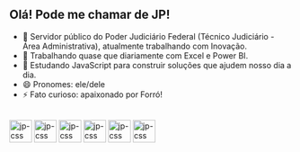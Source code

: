 ## Olá! Pode me chamar de JP!

- 🔭 Servidor público do Poder Judiciário Federal (Técnico Judiciário - Área Administrativa), atualmente trabalhando com Inovação.
- 🎲 Trabalhando quase que diariamente com Excel e Power BI.
- 🌱 Estudando JavaScript para construir soluções que ajudem nosso dia a dia.
- 😄 Pronomes: ele/dele
- ⚡ Fato curioso: apaixonado por Forró!


<div style="displau: inline-block"><br>  
  <img align="center" alt="jp-css" heigh="40" width="40" src="https://cdn.jsdelivr.net/gh/devicons/devicon@latest/icons/html5/html5-original.svg" />
  <img align="center" alt="jp-css" heigh="40" width="40" src="https://cdn.jsdelivr.net/gh/devicons/devicon@latest/icons/css3/css3-original.svg" />
  <img align="center" alt="jp-css" heigh="40" width="40" src="https://cdn.jsdelivr.net/gh/devicons/devicon@latest/icons/javascript/javascript-original.svg" />
  <img align="center" alt="jp-css" heigh="40" width="40" src="https://cdn.jsdelivr.net/gh/devicons/devicon@latest/icons/react/react-original.svg" />
  <img align="center" alt="jp-css" heigh="40" width="40" src="https://cdn.jsdelivr.net/gh/devicons/devicon@latest/icons/nodejs/nodejs-original.svg" />
  <img align="center" alt="jp-css" heigh="40" width="40" src="https://cdn.jsdelivr.net/gh/devicons/devicon@latest/icons/nextjs/nextjs-original.svg" />
</div>
